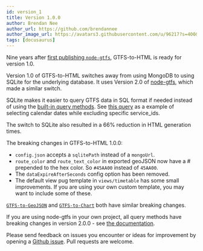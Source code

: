 ```yaml
---
id: version_1
title: Version 1.0.0
author: Brendan Nee
author_url: https://github.com/brendannee
author_image_url: https://avatars3.githubusercontent.com/u/96217?s=400&v=4
tags: [docusaurus]
---
```


Nine years after [first publishing `node-gtfs`](https://github.com/BlinkTagInc/node-gtfs/commit/90b1d3a0e93972b0e8754ca1103b25a8cebdfd7e), GTFS-to-HTML is ready for version 1.0.

Version 1.0 of GTFS-to-HTML switches away from using MongoDB to using SQLite for the underlying database. It uses Version 2.0 of [node-gtfs](https://github.com/BlinkTagInc/node-gtfs), which made a similar switch. 

SQLite makes it easier to query GTFS data in SQL format if needed instead of using the [built-in query methods](https://github.com/BlinkTagInc/node-gtfs#query-methods). See [this query](https://github.com/BlinkTagInc/gtfs-to-html/blob/edaa6327999e8163f79015f2e7b037b9e7344a67/lib/utils.js#L360) as a example of selecting calendar dates while excluding specific service_ids.

The switch to SQLite also resulted in a 66% reduction in HTML generation times.

The breaking changes in GTFS-to-HTML 1.0.0:

* `config.json` accepts a `sqlitePath` instead of a `mongoUrl`.
* `route_color` and `route_text_color` in exported geoJSON now have a # prepended to the hex color. So `#45AA00` instead of `45AA00`.
* The `dataExpireAfterSeconds` config option has been removed.
* The default view pug template in `views/timetable` has some small improvements. If you are using your own custom template, you may want to include some of these.

[`GTFS-to-GeoJSON`](https://github.com/BlinkTagInc/gtfs-to-geojson) and [`GTFS-to-Chart`](https://github.com/BlinkTagInc/gtfs-to-chart) both have similar breaking changes.

If you are using node-gtfs in your own project, all query methods have breaking changes in version 2.0.0 - see [the documentation](https://github.com/BlinkTagInc/node-gtfs).

Please send feedback on issues you encounter or ideas for improvement by opening a [Github issue](https://github.com/BlinkTagInc/gtfs-to-html/issues). Pull requests are welcome.

